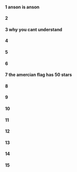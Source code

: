 #### 1 anson is anson 
#### 2
#### 3 why you cant understand
#### 4
#### 5
#### 6
#### 7 the amercian flag has 50 stars 
#### 8
#### 9
#### 10
#### 11
#### 12
#### 13
#### 14
#### 15